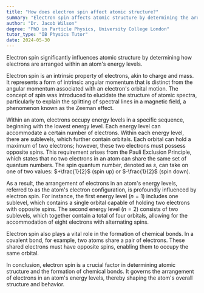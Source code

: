 ```yaml
---
title: "How does electron spin affect atomic structure?"
summary: "Electron spin affects atomic structure by determining the arrangement of electrons in an atom's energy levels."
author: "Dr. Jacob Wilson"
degree: "PhD in Particle Physics, University College London"
tutor_type: "IB Physics Tutor"
date: 2024-05-30
---
```


Electron spin significantly influences atomic structure by determining how electrons are arranged within an atom's energy levels.

Electron spin is an intrinsic property of electrons, akin to charge and mass. It represents a form of intrinsic angular momentum that is distinct from the angular momentum associated with an electron's orbital motion. The concept of spin was introduced to elucidate the structure of atomic spectra, particularly to explain the splitting of spectral lines in a magnetic field, a phenomenon known as the Zeeman effect.

Within an atom, electrons occupy energy levels in a specific sequence, beginning with the lowest energy level. Each energy level can accommodate a certain number of electrons. Within each energy level, there are sublevels, which further contain orbitals. Each orbital can hold a maximum of two electrons; however, these two electrons must possess opposite spins. This requirement arises from the Pauli Exclusion Principle, which states that no two electrons in an atom can share the same set of quantum numbers. The spin quantum number, denoted as $s$, can take on one of two values: $+\frac{1}{2}$ (spin up) or $-\frac{1}{2}$ (spin down).

As a result, the arrangement of electrons in an atom's energy levels, referred to as the atom's electron configuration, is profoundly influenced by electron spin. For instance, the first energy level ($n=1$) includes one sublevel, which contains a single orbital capable of holding two electrons with opposite spins. The second energy level ($n=2$) consists of two sublevels, which together contain a total of four orbitals, allowing for the accommodation of eight electrons with alternating spins.

Electron spin also plays a vital role in the formation of chemical bonds. In a covalent bond, for example, two atoms share a pair of electrons. These shared electrons must have opposite spins, enabling them to occupy the same orbital.

In conclusion, electron spin is a crucial factor in determining atomic structure and the formation of chemical bonds. It governs the arrangement of electrons in an atom's energy levels, thereby shaping the atom's overall structure and behavior.
    